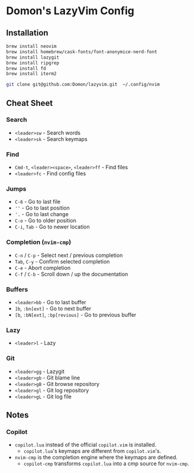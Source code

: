# Domon's LazyVim Config

## Installation

```sh
brew install neovim
brew install homebrew/cask-fonts/font-anonymice-nerd-font
brew install lazygit
brew install ripgrep
brew install fd
brew install iterm2

git clone git@github.com:Domon/lazyvim.git  ~/.config/nvim
```

## Cheat Sheet

### Search

* `<leader>sw` - Search words
* `<leader>sk` - Search keymaps

### Find

* `Cmd-t`, `<leader><space>`, `<leader>ff` - Find files
* `<leader>fc` - Find config files

### Jumps

* `C-6` - Go to last file
* `''` - Go to last position
* `'.` - Go to last change
* `C-o` - Go to older position
* `C-i`, `Tab` - Go to newer location

### Completion (`nvim-cmp`)

* `C-n` / `C-p` - Select next / previous completion
* `Tab`, `C-y` - Confirm selected completion
* `C-e` - Abort completion
* `C-f` / `C-b` - Scroll down / up the documentation

### Buffers

* `<leader>bb` - Go to last buffer
* `]b`, `:bn[ext]` - Go to next buffer
* `[b`, `:bN[ext]`, `:bp[revious]`  - Go to previous buffer

### Lazy

* `<leader>l` - Lazy

### Git

* `<leader>gg` - Lazygit
* `<leader>gb` - Git blame line
* `<leader>gB` - Git browse repository
* `<leader>gl` - Git log repository
* `<leader>gL` - Git log file

## Notes

### Copilot

* `copilot.lua` instead of the official `copilot.vim` is installed.
  * `copilot.lua`'s keymaps are different from `copilot.vim`'s.
* `nvim-cmp` is the completion engine where the keymaps are defined.
  * `copilot-cmp` transforms `copilot.lua` into a cmp source for `nvim-cmp`.
